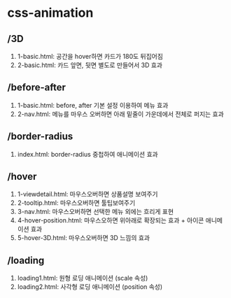 # css-animation

## /3D
1. 1-basic.html: 공간을 hover하면 카드가 180도 뒤집어짐
2. 2-basic.html: 카드 앞면, 뒷면 별도로 만들어서 3D 효과

## /before-after
1. 1-basic.html: before, after 기본 설정 이용하여 메뉴 효과
2. 2-nav.html: 메뉴를 마우스 오버하면 아래 밑줄이 가운데에서 전체로 퍼지는 효과

## /border-radius
1. index.html: border-radius 중첩하여 애니메이션 효과

## /hover
1. 1-viewdetail.html: 마우스오버하면 상품설명 보여주기
2. 2-tooltip.html: 마우스오버하면 툴팁보여주기
3. 3-nav.html: 마우스오버하면 선택한 메뉴 외에는 흐리게 표현
4. 4-hover-position.html: 마우스오하면 위아래로 확장되는 효과 + 아이콘 애니메이션 효과
5. 5-hover-3D.html: 마우스오버하면 3D 느낌의 효과

## /loading
1. loading1.html: 원형 로딩 애니메이션 (scale 속성)
2. loading2.html: 사각형 로딩 애니메이션 (position 속성)
